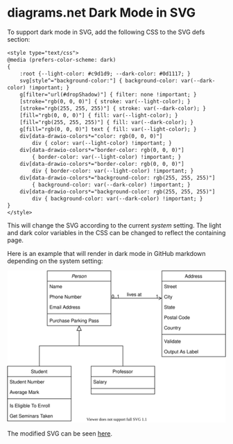 # diagrams.net Dark Mode in SVG

To support dark mode in SVG, add the following CSS to the SVG defs section:

```
<style type="text/css">
@media (prefers-color-scheme: dark)
{
    :root {--light-color: #c9d1d9; --dark-color: #0d1117; }
    svg[style^="background-color:"] { background-color: var(--dark-color) !important; }
    g[filter="url(#dropShadow)"] { filter: none !important; }
    [stroke="rgb(0, 0, 0)"] { stroke: var(--light-color); }
    [stroke="rgb(255, 255, 255)"] { stroke: var(--dark-color); }
    [fill="rgb(0, 0, 0)"] { fill: var(--light-color); }
    [fill="rgb(255, 255, 255)"] { fill: var(--dark-color); }
    g[fill="rgb(0, 0, 0)"] text { fill: var(--light-color); }
    div[data-drawio-colors*="color: rgb(0, 0, 0)"]
        div { color: var(--light-color) !important; }
    div[data-drawio-colors*="border-color: rgb(0, 0, 0)"]
        { border-color: var(--light-color) !important; }
    div[data-drawio-colors*="border-color: rgb(0, 0, 0)"]
        div { border-color: var(--light-color) !important; }
    div[data-drawio-colors*="background-color: rgb(255, 255, 255)"]
        { background-color: var(--dark-color) !important; }
    div[data-drawio-colors*="background-color: rgb(255, 255, 255)"]
        div { background-color: var(--dark-color) !important; }
}
</style>
```

This will change the SVG according to the current *system* setting. The light and
dark color variables in the CSS can be changed to reflect the containing page.

Here is an example that will render in dark mode in GitHub markdown depending
on the system setting:

![Diagram with dark mode support](diagram-light-dark.svg)

The modified SVG can be seen <a href="
https://github.com/jgraph/drawio-github/blob/master/diagram-light-dark.svg?short_path=32540fb" target="_blank">here</a>.
